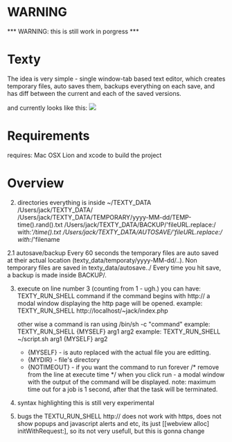 WARNING
=======
*** WARNING: this is still work in porgress ***

Texty
=====
The idea is very simple - single window-tab based text editor, which creates temporary files, auto saves them, backups everything on each save, and has diff between the current and each of the saved versions.

and currently looks like this:
[![](http://farm8.staticflickr.com/7015/6429917701_cb4fed23a4.jpg)](http://www.flickr.com/photos/71088131@N07/6429917701/sizes/l/in/photostream/)

Requirements
============

requires: Mac OSX Lion
and xcode to build the project

Overview
========

2. directories
everything is inside ~/TEXTY_DATA
/Users/jack/TEXTY_DATA/
/Users/jack/TEXTY_DATA/TEMPORARY/yyyy-MM-dd/TEMP-time().rand().txt
/Users/jack/TEXTY_DATA/BACKUP/'fileURL.replace:/ with:_'/time().txt
/Users/jack/TEXTY_DATA/AUTOSAVE/'fileURL.replace:/ with:_/'filename

2.1 autosave/backup
	Every 60 seconds the temporary files are auto saved at their
	actual location (texty_data/temporaty/yyyy-MM-dd/..).
	Non temporary files are saved in texty_data/autosave../
	Every time you hit save, a backup is made inside BACKUP/.

3. execute
	on line number 3 (counting from 1 - ugh.) you can have:
	TEXTY_RUN_SHELL command
	if the command begins with http:// a modal window displaying the http
	page will be opened.
		 example: TEXTY_RUN_SHELL http://localhost/~jack/index.php

	other wise a command is ran using /bin/sh -c "command"
		 example: TEXTY_RUN_SHELL {MYSELF} arg1 arg2
		 example: TEXTY_RUN_SHELL ~/script.sh arg1 {MYSELF} arg2
	* {MYSELF} - is auto replaced with the actual file you are editting.
	* {MYDIR} - file's directory 
	* {NOTIMEOUT} - if you want the command to run forever /* remove from the line at execute time */
	when you click run - a modal window with the output of the command will be displayed. 
	note: maximum time out for a job is 1 second, after that the task will be terminated.

4. syntax highlighting
	this is still very experimental

5. bugs
	the TEXTU_RUN_SHELL http:// does not work with https, does not show popups
	and javascript alerts and etc, its just [[webview alloc] initWithRequest:],
	so its not very usefull, but this is gonna change



